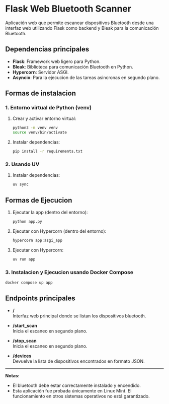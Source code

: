 # Flask Web Bluetooth Scanner

Aplicación web que permite escanear dispositivos Bluetooth desde una interfaz web utilizando Flask como backend y Bleak para la comunicación Bluetooth.

## Dependencias principales

- **Flask**: Framework web ligero para Python.
- **Bleak**: Biblioteca para comunicación Bluetooth en Python.
- **Hypercorn**: Servidor ASGI.
- **Asyncio**: Para la ejecucion de las tareas asincronas en segundo plano.

## Formas de instalacion

### 1. Entorno virtual de Python (venv)

1. Crear y activar entorno virtual:
   ```bash
   python3 -m venv venv
   source venv/bin/activate
   ```
2. Instalar dependencias:
   ```bash
   pip install -r requirements.txt
   ```

### 2. Usando UV

1. Instalar dependencias:
   ```bash
   uv sync
   ```

## Formas de Ejecucion
1. Ejecutar la app (dentro del entorno):
   ```bash
   python app.py
   ```

2. Ejecutar con Hypercorn (dentro del entorno):
   ```bash
   hypercorn app:asgi_app
   ```

2. Ejecutar con Hypercorn:
   ```bash
   uv run app
   ```

### 3. Instalacion y Ejecucion usando Docker Compose

```bash
docker compose up app
```

## Endpoints principales

- **/**  
  Interfaz web principal donde se listan los dispositivos bluetooth.

- **/start_scan**  
  Inicia el escaneo en segundo plano.

- **/stop_scan**  
  Inicia el escaneo en segundo plano.

- **/devices**  
  Devuelve la lista de dispositivos encontrados en formato JSON.

---

**Notas:**  
- El bluetooth debe estar correctamente instalado y encendido.
- Esta aplicación fue probada únicamente en Linux Mint. El funcionamiento en otros sistemas operativos no está garantizado.